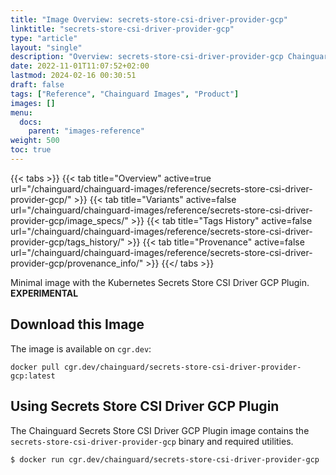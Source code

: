```yaml
---
title: "Image Overview: secrets-store-csi-driver-provider-gcp"
linktitle: "secrets-store-csi-driver-provider-gcp"
type: "article"
layout: "single"
description: "Overview: secrets-store-csi-driver-provider-gcp Chainguard Image"
date: 2022-11-01T11:07:52+02:00
lastmod: 2024-02-16 00:30:51
draft: false
tags: ["Reference", "Chainguard Images", "Product"]
images: []
menu: 
  docs: 
    parent: "images-reference"
weight: 500
toc: true
---
```


{{< tabs >}}
{{< tab title="Overview" active=true url="/chainguard/chainguard-images/reference/secrets-store-csi-driver-provider-gcp/" >}}
{{< tab title="Variants" active=false url="/chainguard/chainguard-images/reference/secrets-store-csi-driver-provider-gcp/image_specs/" >}}
{{< tab title="Tags History" active=false url="/chainguard/chainguard-images/reference/secrets-store-csi-driver-provider-gcp/tags_history/" >}}
{{< tab title="Provenance" active=false url="/chainguard/chainguard-images/reference/secrets-store-csi-driver-provider-gcp/provenance_info/" >}}
{{</ tabs >}}



<!--overview:start-->
Minimal image with the Kubernetes Secrets Store CSI Driver GCP Plugin. **EXPERIMENTAL**
<!--overview:end-->

<!--getting:start-->
## Download this Image
The image is available on `cgr.dev`:

```
docker pull cgr.dev/chainguard/secrets-store-csi-driver-provider-gcp:latest
```
<!--getting:end-->

<!--body:start-->
## Using Secrets Store CSI Driver GCP Plugin

The Chainguard Secrets Store CSI Driver GCP Plugin image contains the `secrets-store-csi-driver-provider-gcp` binary and required utilities.

```shell
$ docker run cgr.dev/chainguard/secrets-store-csi-driver-provider-gcp
```
<!--body:end-->

